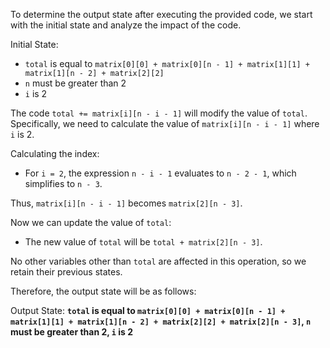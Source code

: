 To determine the output state after executing the provided code, we start with the initial state and analyze the impact of the code.

Initial State: 
- `total` is equal to `matrix[0][0] + matrix[0][n - 1] + matrix[1][1] + matrix[1][n - 2] + matrix[2][2]`
- `n` must be greater than 2
- `i` is 2

The code `total += matrix[i][n - i - 1]` will modify the value of `total`. Specifically, we need to calculate the value of `matrix[i][n - i - 1]` where `i` is 2. 

Calculating the index:
- For `i = 2`, the expression `n - i - 1` evaluates to `n - 2 - 1`, which simplifies to `n - 3`.

Thus, `matrix[i][n - i - 1]` becomes `matrix[2][n - 3]`.

Now we can update the value of `total`:
- The new value of `total` will be `total + matrix[2][n - 3]`.

No other variables other than `total` are affected in this operation, so we retain their previous states.

Therefore, the output state will be as follows:

Output State: **`total` is equal to `matrix[0][0] + matrix[0][n - 1] + matrix[1][1] + matrix[1][n - 2] + matrix[2][2] + matrix[2][n - 3]`, `n` must be greater than 2, `i` is 2**